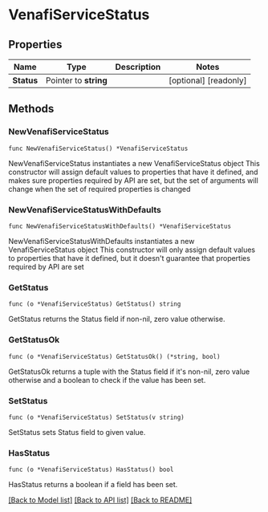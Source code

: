 # VenafiServiceStatus

## Properties

Name | Type | Description | Notes
------------ | ------------- | ------------- | -------------
**Status** | Pointer to **string** |  | [optional] [readonly] 

## Methods

### NewVenafiServiceStatus

`func NewVenafiServiceStatus() *VenafiServiceStatus`

NewVenafiServiceStatus instantiates a new VenafiServiceStatus object
This constructor will assign default values to properties that have it defined,
and makes sure properties required by API are set, but the set of arguments
will change when the set of required properties is changed

### NewVenafiServiceStatusWithDefaults

`func NewVenafiServiceStatusWithDefaults() *VenafiServiceStatus`

NewVenafiServiceStatusWithDefaults instantiates a new VenafiServiceStatus object
This constructor will only assign default values to properties that have it defined,
but it doesn't guarantee that properties required by API are set

### GetStatus

`func (o *VenafiServiceStatus) GetStatus() string`

GetStatus returns the Status field if non-nil, zero value otherwise.

### GetStatusOk

`func (o *VenafiServiceStatus) GetStatusOk() (*string, bool)`

GetStatusOk returns a tuple with the Status field if it's non-nil, zero value otherwise
and a boolean to check if the value has been set.

### SetStatus

`func (o *VenafiServiceStatus) SetStatus(v string)`

SetStatus sets Status field to given value.

### HasStatus

`func (o *VenafiServiceStatus) HasStatus() bool`

HasStatus returns a boolean if a field has been set.


[[Back to Model list]](../README.md#documentation-for-models) [[Back to API list]](../README.md#documentation-for-api-endpoints) [[Back to README]](../README.md)


